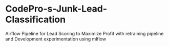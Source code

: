 # CodePro-s-Junk-Lead-Classification
Airflow Pipeline for Lead Scoring to Maximize Profit with retraining pipeline and Development experimentation using mlflow
